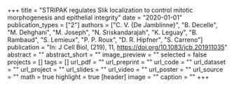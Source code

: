 +++
title = "STRIPAK regulates Slik localization to control mitotic morphogenesis and epithelial integrity"
date = "2020-01-01"
publication_types = ["2"]
authors = ["C. V. {De Jamblinne}", "B. Decelle", "M. Dehghani", "M. Joseph", "N. Sriskandarajah", "K. Leguay", "B. Rambaud", "S. Lemieux", "P. P. Roux", "D. R. Hipfner", "S. Carreno"]
publication = "In: J Cell Biol, (219), 11, https://doi.org/10.1083/jcb.201911035"
abstract = ""
abstract_short = ""
image_preview = ""
selected = false
projects = []
tags = []
url_pdf = ""
url_preprint = ""
url_code = ""
url_dataset = ""
url_project = ""
url_slides = ""
url_video = ""
url_poster = ""
url_source = ""
math = true
highlight = true
[header]
image = ""
caption = ""
+++
